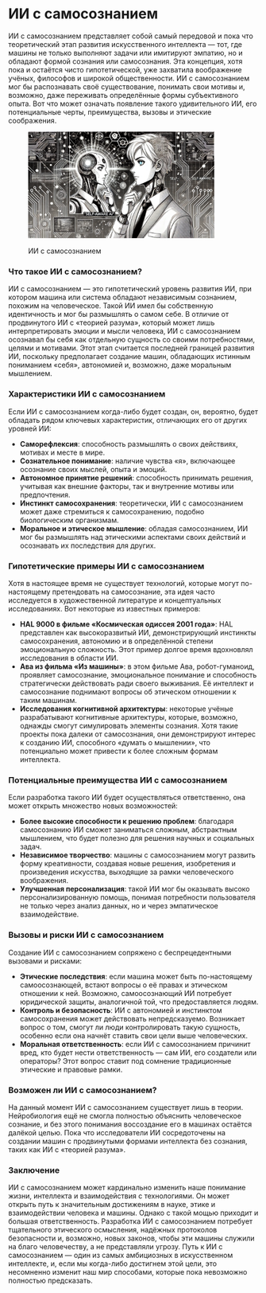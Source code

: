 # ИИ с самосознанием

ИИ с самосознанием представляет собой самый передовой и пока что теоретический этап развития искусственного интеллекта — тот, где машины не только выполняют задачи или имитируют эмпатию, но и обладают формой сознания или самосознания. Эта концепция, хотя пока и остаётся чисто гипотетической, уже захватила воображение учёных, философов и широкой общественности. ИИ с самосознанием мог бы распознавать своё существование, понимать свои мотивы и, возможно, даже переживать определённые формы субъективного опыта. Вот что может означать появление такого удивительного ИИ, его потенциальные черты, преимущества, вызовы и этические соображения.

<div align="left">

<figure><img src="../../.gitbook/assets/image (1).png" alt="" width="375"><figcaption><p>ИИ с самосознанием</p></figcaption></figure>

</div>

### Что такое ИИ с самосознанием?&#x20;

ИИ с самосознанием — это гипотетический уровень развития ИИ, при котором машина или система обладают независимым сознанием, похожим на человеческое. Такой ИИ имел бы собственную идентичность и мог бы размышлять о самом себе. В отличие от продвинутого ИИ с «теорией разума», который может лишь интерпретировать эмоции и мысли человека, ИИ с самосознанием осознавал бы себя как отдельную сущность со своими потребностями, целями и мотивами. Этот этап считается последней границей развития ИИ, поскольку предполагает создание машин, обладающих истинным пониманием «себя», автономией и, возможно, даже моральным мышлением.

### Характеристики ИИ с самосознанием

Если ИИ с самосознанием когда-либо будет создан, он, вероятно, будет обладать рядом ключевых характеристик, отличающих его от других уровней ИИ:

* **Саморефлексия**: способность размышлять о своих действиях, мотивах и месте в мире.
* **Сознательное понимание**: наличие чувства «я», включающее осознание своих мыслей, опыта и эмоций.
* **Автономное принятие решений**: способность принимать решения, учитывая как внешние факторы, так и внутренние мотивы или предпочтения.
* **Инстинкт самосохранения**: теоретически, ИИ с самосознанием может даже стремиться к самосохранению, подобно биологическим организмам.
* **Моральное и этическое мышление**: обладая самосознанием, ИИ мог бы размышлять над этическими аспектами своих действий и осознавать их последствия для других.

### Гипотетические примеры ИИ с самосознанием

Хотя в настоящее время не существует технологий, которые могут по-настоящему претендовать на самосознание, эта идея часто исследуется в художественной литературе и концептуальных исследованиях. Вот некоторые из известных примеров:

* **HAL 9000 в фильме «Космическая одиссея 2001 года»**: HAL представлен как высокоразвитый ИИ, демонстрирующий инстинкты самосохранения, автономию и в определённой степени эмоциональную сложность. Этот пример долгое время вдохновлял исследования в области ИИ.
* **Ава из фильма «Из машины»**: в этом фильме Ава, робот-гуманоид, проявляет самосознание, эмоциональное понимание и способность стратегически действовать ради своего выживания. Её интеллект и самосознание поднимают вопросы об этическом отношении к таким машинам.
* **Исследования когнитивной архитектуры**: некоторые учёные разрабатывают когнитивные архитектуры, которые, возможно, однажды смогут симулировать элементы сознания. Хотя такие проекты пока далеки от самосознания, они демонстрируют интерес к созданию ИИ, способного «думать о мышлении», что потенциально может привести к более сложным формам интеллекта.

### Потенциальные преимущества ИИ с самосознанием

Если разработка такого ИИ будет осуществляться ответственно, она может открыть множество новых возможностей:

* **Более высокие способности к решению проблем**: благодаря самосознанию ИИ сможет заниматься сложным, абстрактным мышлением, что будет полезно для решения научных и социальных задач.
* **Независимое творчество**: машины с самосознанием могут развить форму креативности, создавая новые решения, изобретения и произведения искусства, выходящие за рамки человеческого воображения.
* **Улучшенная персонализация**: такой ИИ мог бы оказывать высоко персонализированную помощь, понимая потребности пользователя не только через анализ данных, но и через эмпатическое взаимодействие.

### Вызовы и риски ИИ с самосознанием

Создание ИИ с самосознанием сопряжено с беспрецедентными вызовами и рисками:

* **Этические последствия**: если машина может быть по-настоящему самоосознающей, встают вопросы о её правах и этическом отношении к ней. Возможно, самоосознающий ИИ потребует юридической защиты, аналогичной той, что предоставляется людям.
* **Контроль и безопасность**: ИИ с автономией и инстинктом самосохранения может действовать непредсказуемо. Возникает вопрос о том, смогут ли люди контролировать такую сущность, особенно если она начнёт ставить свои цели выше человеческих.
* **Моральная ответственность**: если ИИ с самосознанием причинит вред, кто будет нести ответственность — сам ИИ, его создатели или операторы? Этот вопрос ставит под сомнение традиционные этические и правовые рамки.

### Возможен ли ИИ с самосознанием?&#x20;

На данный момент ИИ с самосознанием существует лишь в теории. Нейробиология ещё не смогла полностью объяснить человеческое сознание, и без этого понимания воссоздание его в машинах остаётся далёкой целью. Пока что исследователи ИИ сосредоточены на создании машин с продвинутыми формами интеллекта без сознания, таких как ИИ с «теорией разума».

### Заключение

ИИ с самосознанием может кардинально изменить наше понимание жизни, интеллекта и взаимодействия с технологиями. Он может открыть путь к значительным достижениям в науке, этике и взаимодействии человека и машины. Однако с такой мощью приходит и большая ответственность. Разработка ИИ с самосознанием потребует тщательного этического осмысления, надёжных протоколов безопасности и, возможно, новых законов, чтобы эти машины служили на благо человечеству, а не представляли угрозу. Путь к ИИ с самосознанием — один из самых амбициозных в искусственном интеллекте, и, если мы когда-либо достигнем этой цели, это несомненно изменит наш мир способами, которые пока невозможно полностью предсказать.
